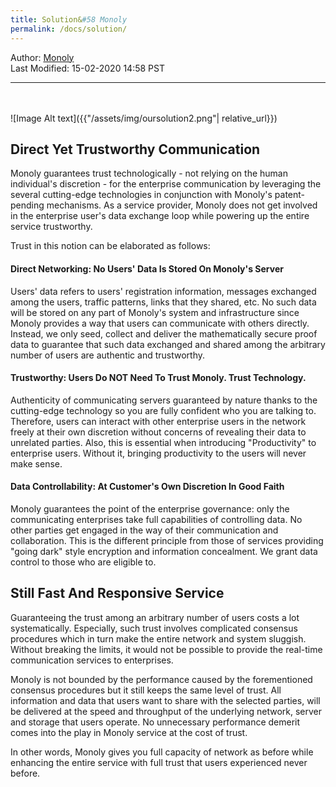 ```yaml
---
title: Solution&#58 Monoly
permalink: /docs/solution/
---
```

Author: <a href="mailto:admin@monoly.com">Monoly</a>
<br>
Last Modified: 15-02-2020 14:58 PST
<br>

----

<br><br>
![Image Alt text]({{"/assets/img/oursolution2.png"| relative_url}})
<br>

<!--In the previous page, we explored the existing approaches and their limitation. 

While the client & server model is common and easy, it is not proper for the enterprise users that the 3rd-party service providers may deal with the enterprise data. To minimize such risks, end-to-end encryptions were introduced; however, it lacks of scalability and leads to worse usability.

P2P networking model is an alternative in that no intermediary such as a service provider is capable of intercepting the user's data. However, it is not acceptable that the enterprise users rely on data exchanged through the network due to the lack of data reliability. Using Blockchain, users may trust the data integrity exchanged through the network but still they face challenges including performance and anonymity of server owners.
-->
## Direct Yet Trustworthy Communication

Monoly guarantees trust technologically - not relying on the human individual's discretion - for the enterprise communication by leveraging the several cutting-edge technologies in conjunction with Monoly's patent-pending mechanisms. As a service provider, Monoly does not get involved in the enterprise user's data exchange loop while powering up the entire service trustworthy.

Trust in this notion can be elaborated as follows:

#### **Direct Networking: No Users' Data Is Stored On Monoly's Server**
Users' data refers to users' registration information, messages exchanged among the users, traffic patterns, links that they shared, etc. No such data will be stored on any part of Monoly's system and infrastructure since Monoly provides a way that users can communicate with others directly. Instead, we only seed, collect and deliver the mathematically secure proof data to guarantee that such data exchanged and shared among the arbitrary number of users are authentic and trustworthy.

#### **Trustworthy: Users Do NOT Need To Trust Monoly. Trust Technology.**
Authenticity of communicating servers guaranteed by nature thanks to the cutting-edge technology so you are fully confident who you are talking to. Therefore, users can interact with other enterprise users in the network freely at their own discretion without concerns of revealing their data to unrelated parties. Also, this is essential when introducing "Productivity" to enterprise users. Without it, bringing productivity to the users will never make sense.

#### **Data Controllability: At Customer's Own Discretion In Good Faith**
Monoly guarantees the point of the enterprise governance: only the communicating enterprises take full capabilities of controlling data. No other parties get engaged in the way of their communication and collaboration. This is the different principle from those of services providing "going dark" style encryption and information concealment. We grant data control to those who are eligible to.

## Still Fast And Responsive Service
Guaranteeing the trust among an arbitrary number of users costs a lot systematically. Especially, such trust involves complicated consensus procedures which in turn make the entire network and system sluggish. Without breaking the limits, it would not be possible to provide the real-time communication services to enterprises.

Monoly is not bounded by the performance caused by the forementioned consensus procedures but it still keeps the same level of trust. All information and data that users want to share with the selected parties, will be delivered at the speed and throughput of the underlying network, server and storage that users operate. No unnecessary performance demerit comes into the play in Monoly service at the cost of trust. 

In other words, Monoly gives you full capacity of network as before while enhancing the entire service with full trust that users experienced never before.

<!--
## Highly scalable with trust
In the traditional client-server architecture, all data traffics flow into the servers that the service providers operate in this context. Accordingly, not only to scale out the service but to protect it securely, the service providers spend a huge amount of budgets and charge it. 
Traditional client-server networking model spends a huge amount of budgets to keep the system scalable. This is because all traffics need to concentrate on the service provider's system and 

Monol is highly scalable thanks to the information forwarding safty mechanism.
-->

